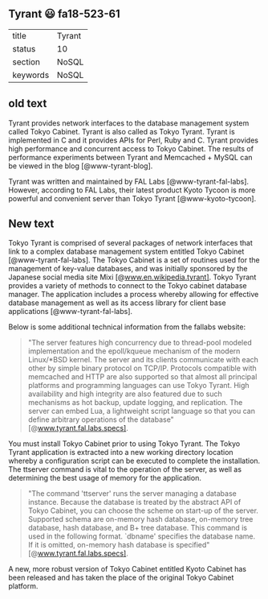 ## Tyrant :smiley: fa18-523-61


|          |            |
| -------- | ---------- |
| title    | Tyrant     | 
| status   | 10         |
| section  | NoSQL      |
| keywords | NoSQL      |


## old text

Tyrant provides network interfaces to the database management system
called Tokyo Cabinet. Tyrant is also called as Tokyo Tyrant. Tyrant is
implemented in C and it provides APIs for Perl, Ruby and C. Tyrant
provides high performance and concurrent access to Tokyo Cabinet. The
results of performance experiments between Tyrant and Memcached +
MySQL can be viewed in the blog [@www-tyrant-blog].

Tyrant was written and maintained by FAL
Labs [@www-tyrant-fal-labs].  However, according to FAL Labs,
their latest product Kyoto Tycoon is more powerful and convenient
server than Tokyo Tyrant [@www-kyoto-tycoon].

## New text

Tokyo Tyrant is comprised of several packages of network interfaces that link to a complex database management system entitled Tokyo Cabinet [@www-tyrant-fal-labs]. The  Tokyo Cabinet is a set of routines used for the management of key-value databases, and was initially sponsored by the Japanese social media site Mixi [@www.en.wikipedia.tyrant]. Tokyo Tyrant provides a variety of methods to connect to the Tokyo cabinet database manager. The application includes a process whereby allowing for effective database management as well as its access library for client base applications [@www-tyrant-fal-labs].

Below is some additional technical information from the fallabs website:

> "The server features high concurrency due to thread-pool modeled implementation and the epoll/kqueue mechanism of the modern Linux/*BSD kernel. The server and its clients communicate with each other by simple binary protocol on TCP/IP. Protocols compatible with memcached and HTTP are also supported so that almost all principal platforms and programming languages can use Tokyo Tyrant. High availability and high integrity are also featured due to such mechanisms as hot backup, update logging, and replication. The server can embed Lua, a lightweight script language so that you can define arbitrary operations of the database" [@www.tyrant.fal.labs.specs].

You must install Tokyo Cabinet prior to using Tokyo Tyrant. The Tokyo Tyrant application is extracted into a new working directory location whereby a configuration script can be executed to complete the installation. The ttserver command is vital to the operation of the server, as well as determining the best usage of memory for the application.

> "The command 'ttserver' runs the server managing a database instance. Because the database is treated by the abstract API of Tokyo Cabinet, you can choose the scheme on start-up of the server. Supported schema are on-memory hash database, on-memory tree database, hash database, and B+ tree database. This command is used in the following format. `dbname' specifies the database name. If it is omitted, on-memory hash database is specified" [@www.tyrant.fal.labs.specs].

A new, more robust version of Tokyo Cabinet entitled Kyoto Cabinet has been released and has taken the place of the original Tokyo Cabinet platform. 



